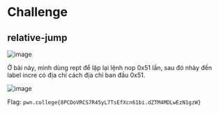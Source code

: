# Challenge
## relative-jump

![image](https://github.com/user-attachments/assets/5f7ad978-9a56-4bf3-b12d-ce5efa7ff1e1)

Ở bài này, mình dùng rept để lặp lại lệnh nop 0x51 lần, sau đó nhảy đến label incre có địa chỉ cách địa chỉ ban đầu 0x51. 

![image](https://github.com/user-attachments/assets/4969061d-e887-4355-9657-71293b9b91f1)

Flag: `pwn.college{8PCDoVRCS7R45yL7TsEfXcn61bi.dZTM4MDLwEzN1gzW}`
